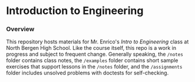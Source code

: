 # Introduction to Engineering

### Overview
This repository hosts materials for Mr. Enrico's _Intro to Engineering_ class at North Bergen High School. Like the course itself,
this repo is a work in progress and subject to frequent change. Generally speaking, the `/notes` folder contains class notes, the `/examples` folder contains short sample exercises that support lessons in the `/notes` folder, and the `/assignments` folder includes unsolved problems with doctests for self-checking. 

### 
